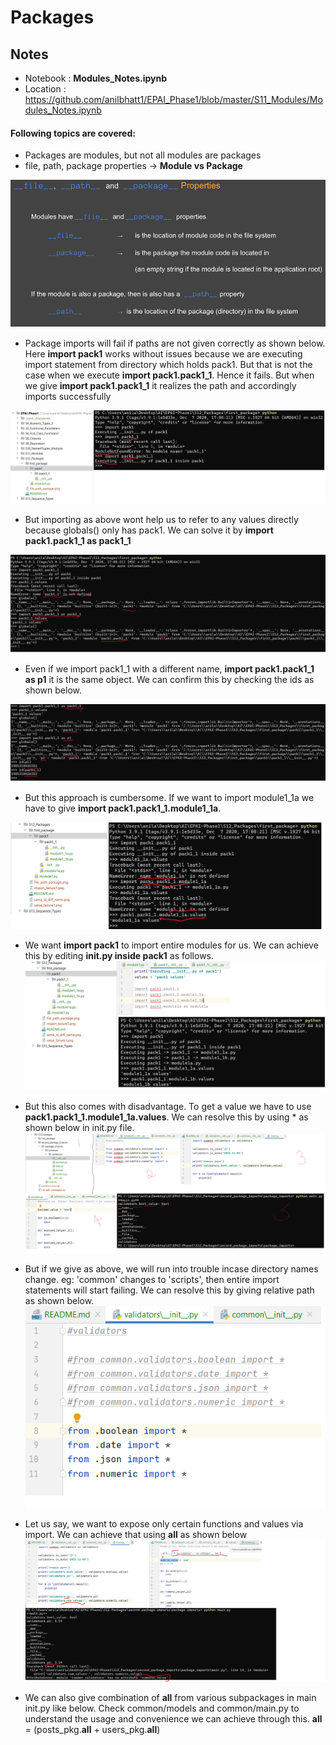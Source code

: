 # Packages

## Notes

- Notebook : **Modules_Notes.ipynb**
- Location : https://github.com/anilbhatt1/EPAI_Phase1/blob/master/S11_Modules/Modules_Notes.ipynb

#### Following topics are covered:

- Packages are modules, but not all modules are packages
- file, path, package properties -> **Module vs Package**

![file_path_package](https://github.com/anilbhatt1/EPAI_Phase1/blob/master/S12_Packages/file_path_package.png)

- Package imports will fail if paths are not given correctly as shown below. Here **import pack1** works 
without issues because we are executing import statement from directory which holds pack1. But that is
not the case when we execute **import pack1.pack1_1**. Hence it fails. But when we give **import pack1.pack1_1**
it realizes the path and accordingly imports successfully

![import_failure1](https://github.com/anilbhatt1/EPAI_Phase1/blob/master/S12_Packages/import_failure1.png)

- But importing as above wont help us to refer to any values directly because globals() only has pack1. We
can solve it by **import pack1.pack1_1 as pack1_1**

![value_failure1](https://github.com/anilbhatt1/EPAI_Phase1/blob/master/S12_Packages/value_failure1.png)

- Even if we import pack1_1 with a different name, **import pack1.pack1_1 as p1** it is the same object. We
can confirm this by checking the ids as shown below.

![same_id_diff_name](https://github.com/anilbhatt1/EPAI_Phase1/blob/master/S12_Packages/same_id_diff_name.png)

- But this approach is cumbersome. If we want to import module1_1a we have to give 
**import pack1.pack1_1.module1_1a**.

![cumbersome](https://github.com/anilbhatt1/EPAI_Phase1/blob/master/S12_Packages/cumbersome.png)

- We want **import pack1** to import entire modules for us. We can achieve this by editing **init.py inside
pack1** as follows.
![import_via_init](https://github.com/anilbhatt1/EPAI_Phase1/blob/master/S12_Packages/import_via_init.png)

- But this also comes with disadvantage. To get a value we have to use **pack1.pack1_1.module1_1a.values**. 
We can resolve this by using * as shown below in init.py file.
![import_all](https://github.com/anilbhatt1/EPAI_Phase1/blob/master/S12_Packages/import_all.png)

- But if we give as above, we will run into trouble incase directory names change. eg: 'common' changes
to 'scripts', then entire import statements will start failing. We can resolve this by giving relative 
path as shown below.
![relative_path](https://github.com/anilbhatt1/EPAI_Phase1/blob/master/S12_Packages/relative_path.png)

- Let us say, we want to expose only certain functions and values via import. We can achieve that using
**all** as shown below
![all](https://github.com/anilbhatt1/EPAI_Phase1/blob/master/S12_Packages/all.png)

- We can also give combination of **all** from various subpackages in main init.py like below.
Check common/models and common/main.py to understand the usage and convenience we can achieve through this.
    __all__ = (posts_pkg.__all__ +
            users_pkg.__all__) 


 


